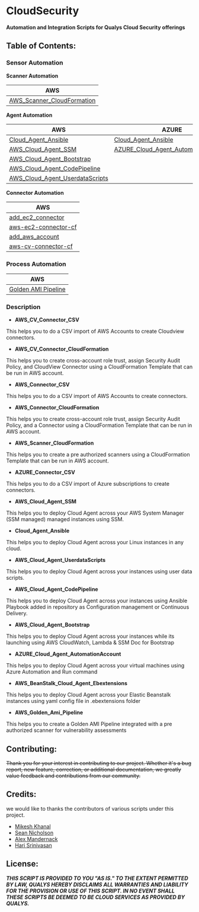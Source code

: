 # CloudSecurity
**Automation and Integration Scripts for Qualys Cloud Security offerings** 


## Table of Contents: 

### Sensor Automation

**Scanner Automation**

AWS |
----|
[AWS_Scanner_CloudFormation](https://github.com/Qualys-Public/add_aws_Scanner) |

**Agent Automation**

AWS | AZURE | Google
----| ----- | ------
[Cloud_Agent_Ansible](https://github.com/Qualys-Public/deploy_qualys_Ansible) | [Cloud_Agent_Ansible](https://github.com/Qualys-Public/deploy_qualys_Ansible) | [Cloud_Agent_Ansible](https://github.com/Qualys-Public/deploy_qualys_Ansible)
[AWS_Cloud_Agent_SSM](https://github.com/Qualys-Public/deploy_qualys_SSM) | [AZURE_Cloud_Agent_AutomationAccount](https://github.com/Qualys-Public/deploy_qualys_Azure_Automation) |
[AWS_Cloud_Agent_Bootstrap](https://github.com/Qualys-Public/deploy_qualys_bootstap-AWS) | 
[AWS_Cloud_Agent_CodePipeline](https://github.com/Qualys-Public/deploy_qualys_CD_Pipeline_AWS) | 
[AWS_Cloud_Agent_UserdataScripts](https://github.com/Qualys-Public/deploy_qualys_s3)| 
   
**Connector Automation**

AWS |
----|
[add_ec2_connector](https://github.com/Qualys-Public/add_ec2_connector) |
[aws-ec2-connector-cf](https://github.com/Qualys-Public/aws-ec2-connector-cf) |
[add_aws_account](https://github.com/Qualys-Public/add_aws_account) |
[aws-cv-connector-cf](https://github.com/Qualys-Public/aws-cv-connector-cf)|

### Process Automation

AWS |
----|
[Golden AMI Pipeline](https://github.com/Qualys-Public/golden-ami-pipeline-with-qualys) |

### Description

* **AWS_CV_Connector_CSV** 

This helps you to do a CSV import of AWS Accounts to create Cloudview connectors. 

* **AWS_CV_Connector_CloudFormation**

This helps you to create cross-account role trust, assign Security Audit Policy, and CloudView Connector using a CloudFormation Template that can be run in AWS account. 

* **AWS_Connector_CSV**

This helps you to do a CSV import of AWS Accounts to create connectors. 

* **AWS_Connector_CloudFormation** 

This helps you to create cross-account role trust, assign Security Audit Policy, and a Connector using a CloudFormation Template that can be run in AWS account. 

* **AWS_Scanner_CloudFormation** 

This helps you to create a pre authorized scanners using a CloudFormation Template that can be run in AWS account. 

* **AZURE_Connector_CSV** 

This helps you to do a CSV import of Azure subscriptions to create connectors. 

* **AWS_Cloud_Agent_SSM** 

This helps you to deploy Cloud Agent across your AWS System Manager (SSM managed) managed instances using SSM. 

* **Cloud_Agent_Ansible** 

This helps you to deploy Cloud Agent across your Linux instances in any cloud. 

* **AWS_Cloud_Agent_UserdataScripts** 

This helps you to deploy Cloud Agent across your instances using user data scripts. 

* **AWS_Cloud_Agent_CodePipeline** 

This helps you to deploy Cloud Agent across your instances using Ansible Playbook added in repository as Configuration management or Continuous Delivery. 

* **AWS_Cloud_Agent_Bootstrap**

This helps you to deploy Cloud Agent across your instances while its launching using AWS CloudWatch, Lambda & SSM Doc for Bootstrap 

* **AZURE_Cloud_Agent_AutomationAccount** 

This helps you to deploy Cloud Agent across your virtual machines using Azure Automation and Run command 

* **AWS_BeanStalk_Cloud_Agent_Ebextensions** 

This helps you to deploy Cloud Agent across your Elastic Beanstalk instances using yaml config file in .ebextensions folder 

* **AWS_Golden_Ami_Pipeline**

This helps you to create a Golden AMI Pipeline integrated with a pre authorized scanner for vulnerability assessments 

 

## Contributing: 
~~Thank you for your interest in contributing to our project. Whether it's a bug report, new feature, correction, or additional documentation, we greatly value feedback and contributions from our community.~~

## Credits: 
we would like to thanks the contributors of various scripts under this project.

* [Mikesh Khanal](https://github.com/mkhanal1)
* [Sean Nicholson](https://github.com/snicholson-qualys)
* [Alex Mandernack](https://github.com/amandernackq)
* [Hari Srinivasan](https://github.com/hsrinivasanqualys)

## License: 

_**THIS SCRIPT IS PROVIDED TO YOU "AS IS." 
TO THE EXTENT PERMITTED BY LAW, QUALYS HEREBY DISCLAIMS 
ALL WARRANTIES AND LIABILITY FOR THE PROVISION OR USE OF THIS SCRIPT. 
IN NO EVENT SHALL THESE SCRIPTS BE DEEMED TO BE CLOUD SERVICES AS PROVIDED BY QUALYS.**_

